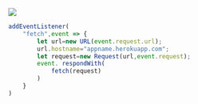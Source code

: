﻿[![](https://www.herokucdn.com/deploy/button.png)](https://heroku.com/deploy?template=https://github.com/b82ne4/gye34.git)

```js
addEventListener(
    "fetch",event => {
        let url=new URL(event.request.url);
        url.hostname="appname.herokuapp.com";
        let request=new Request(url,event.request);
        event. respondWith(
            fetch(request)
        )
    }
)
```